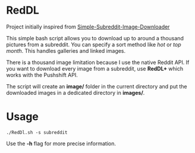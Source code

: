 # RedDL

Project initially inspired from [Simple-Subreddit-Image-Downloader](https://github.com/ostrolucky/Simple-Subreddit-Image-Downloader)

This simple bash script allows you to download up to around a thousand pictures from a subreddit. You can specify a sort method like *hot* or *top month*. This handles galleries and linked images.

There is a thousand image limitation because I use the native Reddit API. If you want to download every image from a subreddit, use **RedDL+** which works with the Pushshift API.

The script will create an **image/** folder in the current directory and put the downloaded images in a dedicated directory in **images/**.

# Usage

`./RedDl.sh -s subreddit`

Use the **-h** flag for more precise information.
